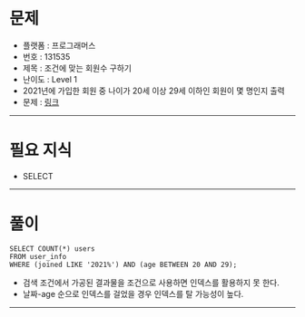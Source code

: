 # 문제
- 플랫폼 : 프로그래머스
- 번호 : 131535
- 제목 : 조건에 맞는 회원수 구하기
- 난이도 : Level 1
- 2021년에 가입한 회원 중 나이가 20세 이상 29세 이하인 회원이 몇 명인지 출력
- 문제 : <a href="https://school.programmers.co.kr/learn/courses/30/lessons/131535" target="_blank">링크</a>

---

# 필요 지식
- SELECT

---

# 풀이
```mysql
SELECT COUNT(*) users
FROM user_info
WHERE (joined LIKE '2021%') AND (age BETWEEN 20 AND 29);
```
- 검색 조건에서 가공된 결과물을 조건으로 사용하면 인덱스를 활용하지 못 한다.
- 날짜-age 순으로 인덱스를 걸었을 경우 인덱스를 탈 가능성이 높다.

---

